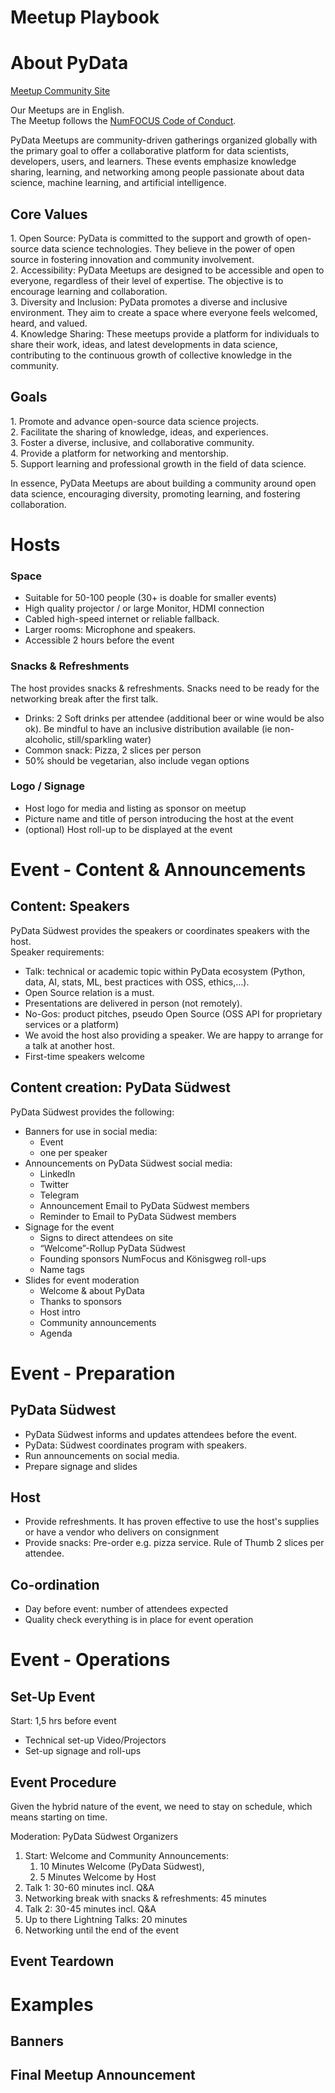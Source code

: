 # Meetup Playbook 

# About PyData

[Meetup Community Site](https://www.meetup.com/rhein-main/)

Our Meetups are in English.   
The Meetup follows the [NumFOCUS Code of Conduct](https://numfocus.org/code-of-conduct). 

PyData Meetups are community-driven gatherings organized globally with the primary goal to offer a collaborative platform for data scientists, developers, users, and learners. These events emphasize knowledge sharing, learning, and networking among people passionate about data science, machine learning, and artificial intelligence.

## Core Values

1\. Open Source: PyData is committed to the support and growth of open-source data science technologies. They believe in the power of open source in fostering innovation and community involvement.  
2\. Accessibility: PyData Meetups are designed to be accessible and open to everyone, regardless of their level of expertise. The objective is to encourage learning and collaboration.  
3\. Diversity and Inclusion: PyData promotes a diverse and inclusive environment. They aim to create a space where everyone feels welcomed, heard, and valued.  
4\. Knowledge Sharing: These meetups provide a platform for individuals to share their work, ideas, and latest developments in data science, contributing to the continuous growth of collective knowledge in the community.

## Goals

1\. Promote and advance open-source data science projects.  
2\. Facilitate the sharing of knowledge, ideas, and experiences.  
3\. Foster a diverse, inclusive, and collaborative community.  
4\. Provide a platform for networking and mentorship.  
5\. Support learning and professional growth in the field of data science.

In essence, PyData Meetups are about building a community around open data science, encouraging diversity, promoting learning, and fostering collaboration.

# Hosts

### Space 

* Suitable for 50-100 people (30+ is doable for smaller events)  
* High quality projector /  or large Monitor,  HDMI connection  
* Cabled high-speed internet or reliable fallback.  
* Larger rooms: Microphone and speakers.  
* Accessible 2 hours before the event

### Snacks & Refreshments

The host provides snacks & refreshments. Snacks need to be ready for the networking break after the first talk.

* Drinks: 2 Soft drinks per attendee (additional beer or wine would be also ok). Be mindful to have an inclusive distribution available (ie non-alcoholic, still/sparkling water)  
* Common snack: Pizza, 2 slices per person  
* 50% should be vegetarian, also include vegan options

### Logo / Signage

* Host logo for media and listing as sponsor on meetup  
* Picture name and title of person introducing the host at the event  
* (optional) Host roll-up to be displayed at the event

# Event \- Content & Announcements

## Content: Speakers

PyData Südwest provides the speakers or coordinates speakers with the host.   
Speaker requirements:

* Talk: technical or academic topic within PyData ecosystem (Python, data, AI, stats, ML, best practices with OSS, ethics,…).   
* Open Source relation is a must.  
* Presentations are delivered in person (not remotely).  
* No-Gos: product pitches, pseudo Open Source (OSS API for proprietary services or a platform)  
* We avoid the host also providing a speaker. We are happy to arrange for a talk at another host.  
* First-time speakers welcome

## Content creation: PyData Südwest

PyData Südwest provides the following:

* Banners for use in social media:  
  * Event   
  * one per speaker  
* Announcements on PyData Südwest social media:  
  * LinkedIn  
  * Twitter  
  * Telegram  
  * Announcement Email to PyData Südwest members  
  * Reminder to Email to PyData Südwest members  
* Signage for the event  
  * Signs to direct attendees on site  
  * “Welcome”-Rollup PyData Südwest   
  * Founding sponsors NumFocus and Könisgweg roll-ups  
  * Name tags  
* Slides for event moderation   
  * Welcome & about PyData  
  * Thanks to sponsors  
  * Host intro  
  * Community announcements  
  * Agenda

# Event \- Preparation

## PyData Südwest

* PyData Südwest informs and updates attendees before the event.  
* PyData: Südwest coordinates program with speakers.  
* Run announcements on social media.  
* Prepare signage and slides

## Host

* Provide refreshments. It has proven effective to use the host's supplies or have a vendor who delivers on consignment  
* Provide snacks: Pre-order e.g. pizza service. Rule of Thumb 2 slices per attendee.

## Co-ordination

* Day before event: number of attendees expected  
* Quality check everything is in place for event operation

# Event \- Operations

## Set-Up Event

Start: 1,5 hrs before event

* Technical set-up Video/Projectors  
* Set-up signage and roll-ups

## Event Procedure

Given the hybrid nature of the event, we need to stay on schedule, which means starting on time.

Moderation: PyData Südwest Organizers

1. Start: Welcome and Community Announcements:  
   1. 10 Minutes Welcome (PyData Südwest),   
   2. 5 Minutes Welcome by Host  
2. Talk 1: 30-60 minutes incl. Q\&A   
3. Networking break with snacks & refreshments: 45 minutes  
4. Talk 2: 30-45 minutes  incl. Q\&A   
5. Up to there Lightning Talks: 20 minutes  
6. Networking until the end of the event 

## Event Teardown

# Examples

## Banners

## 

## 

## Final Meetup Announcement 
